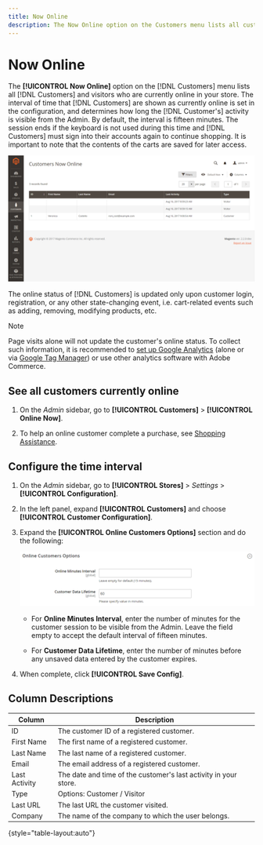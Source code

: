 ```yaml
---
title: Now Online
description: The Now Online option on the Customers menu lists all customers and visitors who are currently online in your store.
---
```


# Now Online

The **[!UICONTROL Now Online]** option on the [!DNL Customers] menu lists all [!DNL Customers] and visitors who are currently online in your store. The interval of time that [!DNL Customers] are shown as currently online is set in the configuration, and determines how long the [!DNL Customer's] activity is visible from the Admin. By default, the interval is fifteen minutes. The session ends if the keyboard is not used during this time and [!DNL Customers] must sign into their accounts again to continue shopping. It is important to note that the contents of the carts are saved for later access.

![Online Customers](assets/customers-now-online.png)

The online status of [!DNL Customers] is updated only upon customer login, registration, or any other state-changing event, i.e. cart-related events such as adding, removing, modifying products, etc.

>[!NOTE]
>
> Page visits alone will not update the customer's online status. To collect such information, it is recommended to [set up Google Analytics](../merchandising-promotions/google-analytics.md) (alone or via [Google Tag Manager](../merchandising-promotions/google-tag-manager.md)) or use other analytics software with Adobe Commerce.

## See all customers currently online

1. On the _Admin_ sidebar, go to **[!UICONTROL Customers]** > **[!UICONTROL Online Now]**.

1. To help an online customer complete a purchase, see [Shopping Assistance](../stores-purchase/introduction.md#shopping-assistance).

## Configure the time interval

1. On the _Admin_ sidebar, go to **[!UICONTROL Stores]** > _Settings_ > **[!UICONTROL Configuration]**.

1. In the left panel, expand **[!UICONTROL Customers]** and choose **[!UICONTROL Customer Configuration]**.

1. Expand the **[!UICONTROL Online Customers Options]** section and do the following:

      ![Online Customer options](assets/customer-configuration-online-customers-options.png)

      - For **Online Minutes Interval**, enter the number of minutes for the customer session to be visible from the Admin. Leave the field empty to accept the default interval of fifteen minutes.

      - For **Customer Data Lifetime**, enter the number of minutes before any unsaved data entered by the customer expires.

1. When complete, click **[!UICONTROL Save Config]**.

## Column Descriptions

|Column|Description|
| --- | --- |
| ID | The customer ID of a registered customer. |
| First Name | The first name of a registered customer. |
| Last Name | The last name of a registered customer. |
| Email | The email address of a registered customer. |
| Last Activity | The date and time of the customer's last activity in your store. |
| Type | Options: Customer / Visitor |
| Last URL | The last URL the customer visited. |
| Company | The name of the company to which the user belongs. |

{style="table-layout:auto"}
